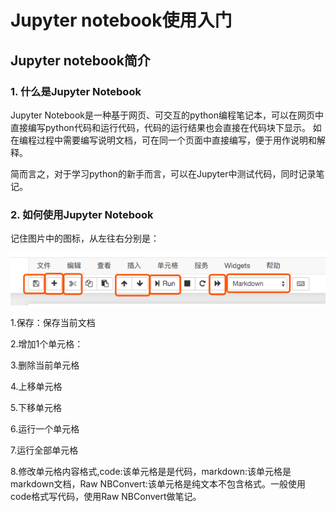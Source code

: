 # Jupyter notebook使用入门

## Jupyter notebook简介

### 1. 什么是Jupyter Notebook

Jupyter Notebook是一种基于网页、可交互的python编程笔记本，可以在网页中直接编写python代码和运行代码，代码的运行结果也会直接在代码块下显示。 如在编程过程中需要编写说明文档，可在同一个页面中直接编写，便于用作说明和解释。

简而言之，对于学习python的新手而言，可以在Jupyter中测试代码，同时记录笔记。

### 2. 如何使用Jupyter Notebook

记住图片中的图标，从左往右分别是：

![](../.gitbook/assets/image-1.png)

1.保存：保存当前文档

2.增加1个单元格：

3.删除当前单元格

4.上移单元格

5.下移单元格

6.运行一个单元格

7.运行全部单元格

8.修改单元格内容格式,code:该单元格是是代码，markdown:该单元格是markdown文档，Raw NBConvert:该单元格是纯文本不包含格式。一般使用code格式写代码，使用Raw NBConvert做笔记。

